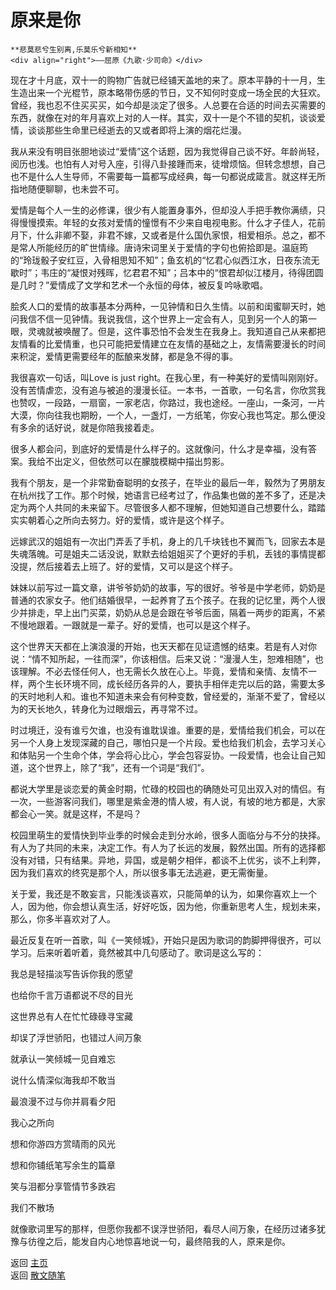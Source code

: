 # 原来是你

```{tip} 
**悲莫悲兮生别离,乐莫乐兮新相知**       
<div align="right">——屈原《九歌·少司命》</div>
```

现在才十月底，双十一的购物广告就已经铺天盖地的来了。原本平静的十一月，生生造出来一个光棍节，原本略带伤感的节日，又不知何时变成一场全民的大狂欢。曾经，我也忍不住买买买，如今却是淡定了很多。人总要在合适的时间去买需要的东西，就像在对的年月喜欢上对的人一样。其实，双十一是个不错的契机，谈谈爱情，谈谈那些生命里已经逝去的又或者即将上演的烟花烂漫。



我从来没有明目张胆地谈过“爱情”这个话题，因为我觉得自己谈不好。年龄尚轻，阅历也浅。也怕有人对号入座，引得八卦接踵而来，徒增烦恼。但转念想想，自己也不是什么人生导师，不需要每一篇都写成经典，每一句都说成箴言。就这样无所指地随便聊聊，也未尝不可。

 

爱情是每个人一生的必修课，很少有人能置身事外，但却没人手把手教你满绩，只得慢慢摸索。年轻的女孩对爱情的憧憬有不少来自电视电影。什么才子佳人，花前月下，什么非卿不娶，非君不嫁，又或者是什么国仇家恨，相爱相杀。总之，都不是常人所能经历的旷世情缘。唐诗宋词里关于爱情的字句也俯拾即是。温庭筠的“玲珑骰子安红豆，入骨相思知不知”；鱼玄机的“忆君心似西江水，日夜东流无歇时”；韦庄的“凝恨对残晖，忆君君不知”；吕本中的“恨君却似江楼月，待得团圆是几时？”爱情成了文学和艺术一个永恒的母体，被反复吟咏歌唱。



脍炙人口的爱情的故事基本分两种，一见钟情和日久生情。以前和闺蜜聊天时，她问我信不信一见钟情。我说我信，这个世界上一定会有人，见到另一个人的第一眼，灵魂就被唤醒了。但是，这件事恐怕不会发生在我身上。我知道自己从来都把友情看的比爱情重，也只可能把爱情建立在友情的基础之上，友情需要漫长的时间来积淀，爱情更需要经年的酝酿来发酵，都是急不得的事。

 

我很喜欢一句话，叫Love is just right。在我心里，有一种美好的爱情叫刚刚好。没有苦情虐恋，没有追与被追的漫漫长征。一本书，一首歌，一句名言，你欣赏我也赞叹，一段路，一扇窗，一家老店，你路过，我也途经。一座山，一条河，一片大漠，你向往我也期盼，一个人，一盏灯，一方纸笔，你安心我也笃定。那么便没有多余的话好说，就是你陪我接着走。



很多人都会问，到底好的爱情是什么样子的。这就像问，什么才是幸福，没有答案。我给不出定义，但依然可以在朦胧模糊中描出剪影。



我有个朋友，是一个非常勤奋聪明的女孩子，在毕业的最后一年，毅然为了男朋友在杭州找了工作。那个时候，她语言已经考过了，作品集也做的差不多了，还是决定为两个人共同的未来留下。尽管很多人都不理解，但她知道自己想要什么，踏踏实实朝着心之所向去努力。好的爱情，或许是这个样子。



远嫁武汉的姐姐有一次出门弄丢了手机，身上的几千块钱也不翼而飞，回家去本是失魂落魄。可是姐夫二话没说，默默去给姐姐买了个更好的手机，丢钱的事情提都没提，然后接着去上班了。好的爱情，又可以是这个样子。



妹妹以前写过一篇文章，讲爷爷奶奶的故事，写的很好。爷爷是中学老师，奶奶是普通的农家女子。他们结婚很早，一起养育了五个孩子。在我的记忆里，两个人很少并排走，早上出门买菜，奶奶从总是会跟在爷爷后面，隔着一两步的距离，不紧不慢地跟着。一跟就是一辈子。好的爱情，也可以是这个样子。

 

这个世界天天都在上演浪漫的开始，也天天都在见证遗憾的结束。若是有人对你说：“情不知所起，一往而深”，你该相信。后来又说：“漫漫人生，恕难相随”，也该理解。不必去怪任何人，也无需长久放在心上。毕竟，爱情和亲情、友情不一样，两个生长环境不同，成长经历各异的人，要执手相伴走完以后的路，需要太多的天时地利人和。谁也不知道未来会有何种变数，曾经爱的，渐渐不爱了，曾经以为的天长地久，转身化为过眼烟云，再寻常不过。



时过境迁，没有谁亏欠谁，也没有谁耽误谁。重要的是，爱情给我们机会，可以在另一个人身上发现深藏的自己，哪怕只是一个片段。爱也给我们机会，去学习关心和体贴另一个生命个体，学会将心比心，学会包容妥协。一段爱情，也会让自己知道，这个世界上，除了“我”，还有一个词是“我们”。

 

都说大学里是谈恋爱的黄金时期，忙碌的校园也的确随处可见出双入对的情侣。有一次，一些游客问我们，哪里是紫金港的情人坡，有人说，有坡的地方都是，大家都会心一笑。就是这样，不是吗？



校园里萌生的爱情快到毕业季的时候会走到分水岭，很多人面临分与不分的抉择。有人为了共同的未来，决定工作。有人为了长远的发展，毅然出国。所有的选择都没有对错，只有结果。异地，异国，或是朝夕相伴，都谈不上优劣，谈不上利弊，因为我们喜欢的终究是那个人，所以很多事无法逃避，更无需衡量。



关于爱，我还是不敢妄言，只能浅谈喜欢，只能简单的认为，如果你喜欢上一个人，因为他，你会想认真生活，好好吃饭，因为他，你重新思考人生，规划未来，那么，你多半喜欢对了人。

 

最近反复在听一首歌，叫《一笑倾城》，开始只是因为歌词的韵脚押得很齐，可以学习。后来听着听着，竟然被其中几句感动了。歌词是这么写的：

 

我总是轻描淡写告诉你我的愿望

也给你千言万语都说不尽的目光

这世界总有人在忙忙碌碌寻宝藏

却误了浮世骄阳，也错过人间万象

 

就承认一笑倾城一见自难忘

说什么情深似海我却不敢当

最浪漫不过与你并肩看夕阳

我心之所向

 

想和你游四方赏晴雨的风光

想和你铺纸笔写余生的篇章

笑与泪都分享管情节多跌宕

我们不散场

 

就像歌词里写的那样，但愿你我都不误浮世骄阳，看尽人间万象，在经历过诸多犹豫与彷徨之后，能发自内心地惊喜地说一句，最终陪我的人，原来是你。



返回 [主页](../../../intro.md)   
返回 [散文随笔](../../../posts/essaycollection.md)